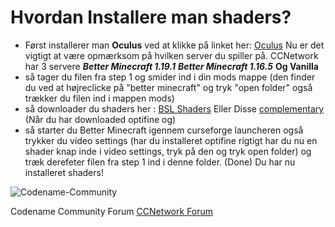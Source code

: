 # Hvordan Installere man shaders?

* Først installerer man **Oculus**   ved at klikke på linket her: [Oculus](https://www.curseforge.com/minecraft/mc-mods/oculus) Nu er det vigtigt at være opmærksom på hvilken server du spiller på. CCNetwork har 3 servere ***Better Minecraft 1.19.1*** ***Better Minecraft 1.16.5***  **Og Vanilla**
* så tager du filen fra step 1 og smider ind i din mods mappe (den finder du ved at højreclicke på "better minecraft" og tryk "open folder" også trækker du filen ind i mappen mods)
* så downloader du shaders her : [BSL Shaders](https://bitslablab.com/bslshaders/#download) Eller Disse [complementary](https://www.curseforge.com/minecraft/customization/complementary-shaders) (Når du har downloaded optifine og)
* så starter du Better Minecraft igennem curseforge launcheren også trykker du video settings (har du installeret optifine rigtigt har du nu en shader knap inde i video settings, tryk på den og tryk open folder) og træk derefeter filen fra step 1 ind i denne folder. (Done) Du har nu installeret shaders!

![Codename-Community](https://imgur.com/LIA4X2N.png)

Codename Community Forum
[CCNetwork Forum](https://www.codenamecommunitynetwork.com)
